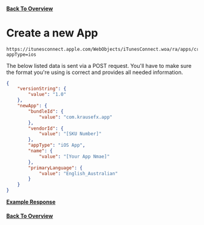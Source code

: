 #### [Back To Overview](https://github.com/fastlane/itc-api-docs/)

# Create a new App

    https://itunesconnect.apple.com/WebObjects/iTunesConnect.woa/ra/apps/create/?appType=ios

The below listed data is sent via a POST request. You'll have to make sure the format you're using is correct and provides all needed information.

```json
{
    "versionString": {
        "value": "1.0"
    },
    "newApp": {
        "bundleId": {
            "value": "com.krausefx.app"
        },
        "vendorId": {
            "value": "[SKU Number]"
        },
        "appType": "iOS App",
        "name": {
            "value": "[Your App Nmae]"
        },
        "primaryLanguage": {
            "value": "English_Australian"
        }
    }
}
```

**[Example Response](create.md)**

#### [Back To Overview](https://github.com/fastlane/itc-api-docs/)